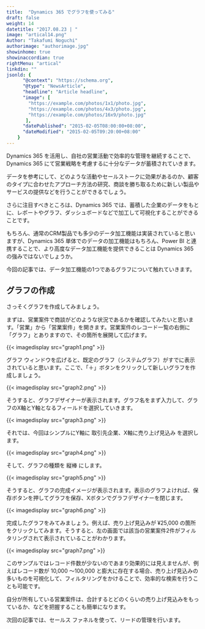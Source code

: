 ```yaml
---
title:  "Dynamics 365 でグラフを使ってみる"
draft: false
weight: 14
datetitle: "2017.08.23 | "
image: "artical14.png"
Author: "Takafumi Noguchi"
authorimage: "authorimage.jpg"
showinhome: true
showinaccordian: true
rightMenu: "artical"
linkdin: ""
jsonld: {
      "@context": "https://schema.org",
      "@type": "NewsArticle",
      "headline": "Article headline",
      "image": [
        "https://example.com/photos/1x1/photo.jpg",
        "https://example.com/photos/4x3/photo.jpg",
        "https://example.com/photos/16x9/photo.jpg"
       ],
      "datePublished": "2015-02-05T08:00:00+08:00",
      "dateModified": "2015-02-05T09:20:00+08:00"
    }
---
```

<!-- Intro  -->
Dynamics 365 を活用し、自社の営業活動で効率的な管理を継続することで、Dynamics 365 にて営業戦略を考慮するに十分なデータが蓄積されていきます。

データを参考にして、どのような活動やセールストークに効果があるのか、顧客のタイプに合わせたアプローチ方法の研究、商談を勝ち取るために新しい製品やサービスの提供などを行うことができるでしょう。

さらに注目すべきところは、Dynamics 365 では、蓄積した企業のデータをもとに、レポートやグラフ、ダッシュボードなどで加工して可視化することができることです。

もちろん、通常のCRM製品でも多少のデータ加工機能は実装されていると思いますが、Dynamics 365 単体でのデータの加工機能はもちろん、Power BI と連携することで、より高度なデータ加工機能を提供できることは Dynamics 365 の強みではないでしょうか。

今回の記事では、データ加工機能の1つであるグラフについて触れていきます。

## グラフの作成
さっそくグラフを作成してみましょう。

まずは、営業案件で商談がどのような状況であるかを確認してみたいと思います。「営業」から「営業案件」を開きます。営業案件のレコード一覧の右側に「グラフ」とありますので、その箇所を展開して広げます。
<!-- Image= graph1.png -->
{{< imagedisplay src="graph1.png" >}}

グラフ ウィンドウを広げると、既定のグラフ（システムグラフ）がすでに表示されていると思います。ここで、「＋」ボタンをクリックして新しいグラフを作成しましょう。
<!-- Image= graph2.png -->
{{< imagedisplay src="graph2.png" >}}

そうすると、グラフデザイナーが表示されます。グラフ名をまず入力して、グラフのX軸とY軸となるフィールドを選択していきます。
<!-- Image= graph3.png -->
{{< imagedisplay src="graph3.png" >}}

それでは、今回はシンプルにY軸に 取引先企業、X軸に売り上げ見込み を選択します。
<!-- Image= graph4.png -->
{{< imagedisplay src="graph4.png" >}}

そして、グラフの種類を 縦棒 にします。
<!-- Image= graph5.png -->
{{< imagedisplay src="graph5.png" >}}

そうすると、グラフの完成イメージが表示されます。表示のグラフよければ、保存ボタンを押してグラフを保存、Xボタンでグラフデザイナーを閉じます。
<!-- Image= graph6.png -->
{{< imagedisplay src="graph6.png" >}}

完成したグラフをみてみましょう。例えば、売り上げ見込みが ¥25,000 の箇所をクリックしてみます。そうすると、左の画面では該当の営業案件2件がフィルタリングされて表示されていることがわかります。
<!-- Image= graph7.png -->
{{< imagedisplay src="graph7.png" >}}

このサンプルではレコード件数が少ないのであまり効果的には見えませんが、例えばレコード数が 10,000 ～100,000 と膨大に存在する場合、売り上げ見込みの多いものを可視化して、フィルタリングをかけることで、効率的な検索を行うことも可能です。

自分が所有している営業案件は、合計するとどのくらいの売り上げ見込みをもっているか、などを把握することも簡単になります。

次回の記事では、セールス ファネルを使って、リードの管理を行います。